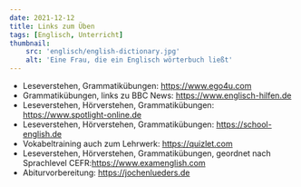 ```yaml
---
date: 2021-12-12
title: Links zum Üben
tags: [Englisch, Unterricht]
thumbnail:
    src: 'englisch/english-dictionary.jpg'
    alt: 'Eine Frau, die ein Englisch wörterbuch ließt'
---
```


- Leseverstehen, Grammatikübungen: https://www.ego4u.com
- Grammatikübungen, links zu BBC News: https://www.englisch-hilfen.de
- Leseverstehen, Hörverstehen, Grammatikübungen: https://www.spotlight-online.de
- Leseverstehen, Hörverstehen, Grammatikübungen: https://school-english.de
- Vokabeltraining auch zum Lehrwerk: https://quizlet.com
- Leseverstehen, Hörverstehen, Grammatikübungen, geordnet nach Sprachlevel CEFR:https://www.examenglish.com
- Abiturvorbereitung: https://jochenlueders.de